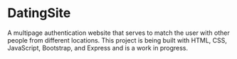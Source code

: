 # DatingSite

A multipage authentication website that serves to match the user with other people from different locations.
This project is being built with HTML, CSS, JavaScript, Bootstrap, and Express and is a work in progress.

